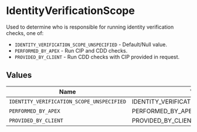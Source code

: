 # IdentityVerificationScope

Used to determine who is responsible for running identity verification checks, one of:
- `IDENTITY_VERIFICATION_SCOPE_UNSPECIFIED` - Default/Null value.
- `PERFORMED_BY_APEX` - Run CIP and CDD checks.
- `PROVIDED_BY_CLIENT` - Run CDD checks with CIP provided in request.


## Values

| Name                                      | Value                                     |
| ----------------------------------------- | ----------------------------------------- |
| `IDENTITY_VERIFICATION_SCOPE_UNSPECIFIED` | IDENTITY_VERIFICATION_SCOPE_UNSPECIFIED   |
| `PERFORMED_BY_APEX`                       | PERFORMED_BY_APEX                         |
| `PROVIDED_BY_CLIENT`                      | PROVIDED_BY_CLIENT                        |